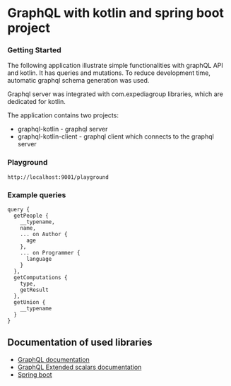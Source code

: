 # GraphQL with kotlin and spring boot project

### Getting Started

The following application illustrate simple functionalities with graphQL API and kotlin. It has queries and mutations. To reduce development time, automatic graphql schema generation was used.

Graphql server was integrated with com.expediagroup libraries, which are dedicated for kotlin.

The application contains two projects:


* graphql-kotlin - graphql server
* graphql-kotlin-client - graphql client which connects to the graphql server


### Playground
```
http://localhost:9001/playground
```

### Example queries

```
query {
  getPeople {
    __typename,
    name,
    ... on Author {
      age
    },
    ... on Programmer {
      language
    }
  },
  getComputations {
    type,
    getResult
  },
  getUnion {
    __typename
  }
}
```


## Documentation of used libraries
* [GraphQL documentation](https://graphql.org/)
* [GraphQL Extended scalars documentation](https://github.com/graphql-java/graphql-java-extended-scalars)
* [Spring boot](https://docs.spring.io/spring-boot/docs/current/reference/html/)

